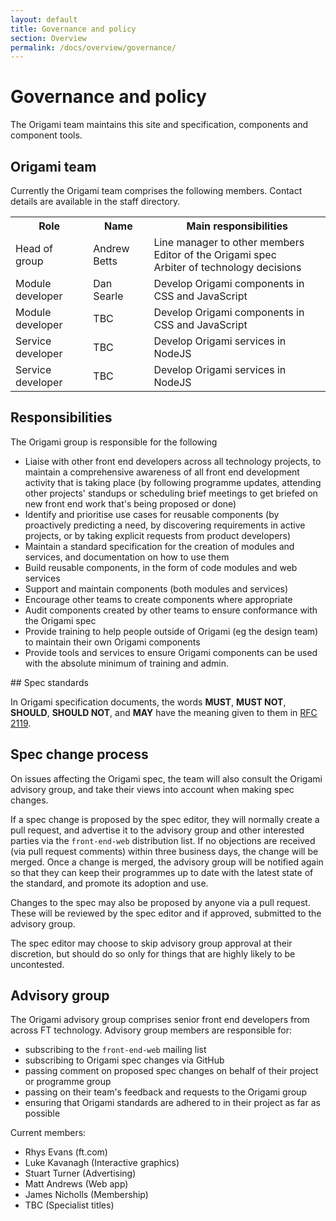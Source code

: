 ```yaml
---
layout: default
title: Governance and policy
section: Overview
permalink: /docs/overview/governance/
---
```


# Governance and policy

The Origami team maintains this site and specification, components and component tools.

## Origami team

Currently the Origami team comprises the following members.  Contact details are available in the staff directory.

<table class='o-techdocs-table'>
<tr>
	<th>Role</th>
	<th>Name</th>
	<th>Main responsibilities</th>
</tr><tr>
	<td>Head of group</td>
	<td>Andrew Betts</td>
	<td>Line manager to other members<br/>Editor of the Origami spec<br/>Arbiter of technology decisions</td>
</tr><tr>
	<td>Module developer</td>
	<td>Dan Searle</td>
	<td>Develop Origami components in CSS and JavaScript</td>
</tr><tr>
	<td>Module developer</td>
	<td>TBC</td>
	<td>Develop Origami components in CSS and JavaScript</td>
</tr><tr>
	<td>Service developer</td>
	<td>TBC</td>
	<td>Develop Origami services in NodeJS</td>
</tr><tr>
	<td>Service developer</td>
	<td>TBC</td>
	<td>Develop Origami services in NodeJS</td>
</tr>
</table>

## Responsibilities

The Origami group is responsible for the following

* Liaise with other front end developers across all technology projects, to maintain a comprehensive awareness of all front end development activity that is taking place (by following programme updates, attending other projects' standups or scheduling brief meetings to get briefed on new front end work that's being proposed or done)
* Identify and prioritise use cases for reusable components (by proactively predicting a need, by discovering requirements in active projects, or by taking explicit requests from product developers)
* Maintain a standard specification for the creation of modules and services, and documentation on how to use them
* Build reusable components, in the form of code modules and web services
* Support and maintain components (both modules and services)
* Encourage other teams to create components where appropriate
* Audit components created by other teams to ensure conformance with the Origami spec
* Provide training to help people outside of Origami (eg the design team) to maintain their own Origami components
* Provide tools and services to ensure Origami components can be used with the absolute minimum of training and admin.

## Spec standards

In Origami specification documents, the words **MUST**, **MUST NOT**, **SHOULD**, **SHOULD NOT**, and **MAY** have the meaning given to them in [RFC 2119](http://www.ietf.org/rfc/rfc2119.txt).

## Spec change process

On issues affecting the Origami spec, the team will also consult the Origami advisory group, and take their views into account when making spec changes.

If a spec change is proposed by the spec editor, they will normally create a pull request, and advertise it to the advisory group and other interested parties via the `front-end-web` distribution list.  If no objections are received (via pull request comments) within three business days, the change will be merged.  Once a change is merged, the advisory group will be notified again so that they can keep their programmes up to date with the latest state of the standard, and promote its adoption and use.

Changes to the spec may also be proposed by anyone via a pull request.  These will be reviewed by the spec editor and if approved, submitted to the advisory group.

The spec editor may choose to skip advisory group approval at their discretion, but should do so only for things that are highly likely to be uncontested.

## Advisory group

The Origami advisory group comprises senior front end developers from across FT technology.  Advisory group members are responsible for:

* subscribing to the `front-end-web` mailing list
* subscribing to Origami spec changes via GitHub
* passing comment on proposed spec changes on behalf of their project or programme group
* passing on their team's feedback and requests to the Origami group
* ensuring that Origami standards are adhered to in their project as far as possible

Current members:

* Rhys Evans (ft.com)
* Luke Kavanagh (Interactive graphics)
* Stuart Turner (Advertising)
* Matt Andrews (Web app)
* James Nicholls (Membership)
* TBC (Specialist titles)
